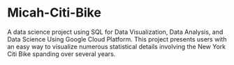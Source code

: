 # Micah-Citi-Bike

A data science project using SQL for Data Visualization, Data Analysis, and Data Science Using Google Cloud Platform.
This project presents users with an easy way to visualize numerous statistical details involving the New York Citi Bike spanding over several years.
